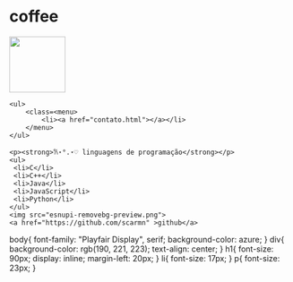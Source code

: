 <!DOCTYPE html>
<html lang="pt-br">
</head>
<meta charset="UTF-8> <meta name="viewport" content="width=device, initial-scale=1.0">
<link rel="shortcut icon" href="download__4_-removebg-preview.png" type="image/x icon">
 <title>coffee</title>
 <link rel="stylesheet" href="style.css">
 <link rel="preconnect" href="https://fonts.googleapis.com">
 <link rel="preconnect" href="https://fonts.gstatic.com" crossorigin>
 <link href="https://fonts.googleapis.com/css2?family=Inconsolata:wght@200..900&family=Playfair+Display:ital,wght@0,400..900;1,400..900&display=swap" rel="stylesheet">
</head>
<body>
    <div> 
        <h1>coffee</h1>
        <img class="logo" height=100px src="download__3_-removebg-preview.png">
    </div>

    <ul> 
        <class=<menu>
            <li><a href="contato.html"></a></li>
        </menu>
    </ul>

    <p><strong>𐙚⋆°.⋆♡ linguagens de programação</strong></p>
    <ul>
     <li>C</li>
     <li>C++</li>
     <li>Java</li>
     <li>JavaScript</li>
     <li>Python</li>
    </ul>
    <img src="esnupi-removebg-preview.png">
    <a href="https://github.com/scarmn" >github</a>
</body>
</html>




body{
    font-family: "Playfair Display", serif;
    background-color: azure;
 }
 div{
    background-color: rgb(190, 221, 223);
    text-align: center;
 }
h1{
    font-size: 90px;
    display: inline;
    margin-left: 20px;
}
li{
   font-size: 17px;
}
p{
    font-size: 23px;
}
 
